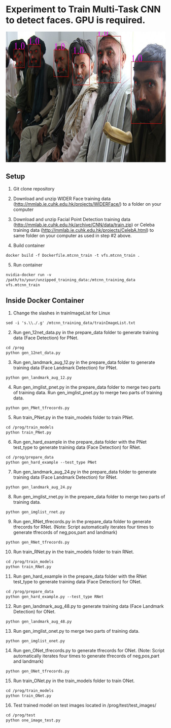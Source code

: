 # Experiment to Train Multi-Task CNN to detect faces. GPU is required.

<img src="assets/afghan.jpg" width=730 height=410 alt="Face detection example" />

## Setup

1. Git clone repository

2. Download and unzip WIDER Face training data (http://mmlab.ie.cuhk.edu.hk/projects/WIDERFace/) to a folder on your computer 

3. Download and unzip Facial Point Detection training data (http://mmlab.ie.cuhk.edu.hk/archive/CNN/data/train.zip) or Celeba training data (http://mmlab.ie.cuhk.edu.hk/projects/CelebA.html) to same folder on your computer as used in step #2 above.

4. Build container
```
docker build -f Dockerfile.mtcnn_train -t vfs.mtcnn_train .
```
5. Run container
```
nvidia-docker run -v /path/to/your/unzipped_training_data:/mtcnn_training_data vfs.mtcnn_train
```

## Inside Docker Container

1. Change the slashes in trainImageList for Linux
```
sed -i 's.\\./.g' /mtcnn_training_data/trainImageList.txt
```

2. Run gen_12net_data.py in the prepare_data folder to generate training data (Face Detection) for PNet.
```
cd /prog
python gen_12net_data.py
```

3. Run gen_landmark_aug_12.py in the prepare_data folder to generate training data (Face Landmark Detection) for PNet.
``` 
python gen_landmark_aug_12.py 
```

4. Run gen_imglist_pnet.py in the prepare_data folder to merge two parts of training data.
Run gen_imglist_pnet.py to merge two parts of training data.
```
python gen_PNet_tfrecords.py 
```

5. Run train_PNet.py in the train_models folder to train PNet.
```
cd /prog/train_models
python train_PNet.py 
```

6. Run gen_hard_example in the prepare_data folder with the PNet test_type to generate training data (Face Detection) for RNet. 
```
cd /prog/prepare_data
python gen_hard_example --test_type PNet
```

7. Run gen_landmark_aug_24.py in the prepare_data folder to generate training data (Face Landmark Detection) for RNet. 
```
python gen_landmark_aug_24.py
```

8. Run gen_imglist_rnet.py in the prepare_data folder to merge two parts of training data.
```
python gen_imglist_rnet.py
```

9. Run gen_RNet_tfrecords.py in the prepare_data folder to generate tfrecords for RNet.
(Note: Script automatically iterates four times to generate tfrecords of neg,pos,part and landmark)
```
python gen_RNet_tfrecords.py
```

10. Run train_RNet.py in the train_models folder to train RNet.
```
cd /prog/train_models
python train_RNet.py
```

11. Run gen_hard_example in the prepare_data folder with the RNet test_type to generate training data (Face Detection) for ONet.
```
cd /prog/prepare_data
python gen_hard_example.py --test_type RNet
```

12. Run gen_landmark_aug_48.py to generate training data (Face Landmark Detection) for ONet.
```
python gen_landmark_aug_48.py 
```

13. Run gen_imglist_onet.py to merge two parts of training data.
```
python gen_imglist_onet.py
```

14. Run gen_ONet_tfrecords.py to generate tfrecords for ONet.
(Note: Script automatically iterates four times to generate tfrecords of neg,pos,part and landmark)
```
python gen_ONet_tfrecords.py
```

15. Run train_ONet.py in the train_models folder to train ONet.
```
cd /prog/train_models
python train_ONet.py
```

16. Test trained model on test images located in /prog/test/test_images/
```
cd /prog/test
python one_image_test.py
```
